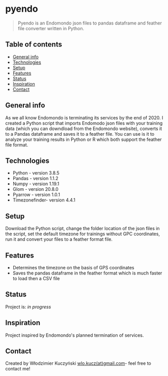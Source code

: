 # pyendo
> Pyendo is an Endomondo json files to pandas dataframe and feather file converter written in Python. 

## Table of contents
* [General info](#general-info)
* [Technologies](#technologies)
* [Setup](#setup)
* [Features](#features)
* [Status](#status)
* [Inspiration](#inspiration)
* [Contact](#contact)

## General info
As we all know Endomondo is terminating its services by the end of 2020. I created a Python script that imports Endomodo json files with your training data (which you can downdload from the Endomondo website), converts it to a Pandas dataframe and saves it to a feather file.
You can use is it to analyze your training results in Python or R which both support the feather file format.

## Technologies
* Python - version 3.8.5
* Pandas - version 1.1.2
* Numpy - version 1.19.1
* Glom - version 20.8.0
* Pyarrow - version 1.0.1
* Timezonefinder- version 4.4.1

## Setup
Download the Python script, change the folder location of the json files in the script, set the default timezone for trainings without GPC coordinates, run it and convert your files to a feather format file. 


## Features
* Determines the timezone on the basis of GPS coordinates
* Saves the pandas dataframe in the feather format which is much faster to load then a CSV file


## Status
Project is: _in progress_

## Inspiration
Project inspired by Endomondo's planned termination of services.

## Contact
Created by Włodzimier Kuczyński [wlo.kucz(at)gmail.com](mailto:wlo.kucz@gmail.com)- feel free to contact me!
